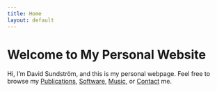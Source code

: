 ```yaml
---
title: Home
layout: default
---
```


# Welcome to My Personal Website
Hi, I’m David Sundström, and this is my personal webpage. Feel free to browse my [Publications](publications.md), [Software](software.md), [Music](music.md), or [Contact](contact.md) me.
